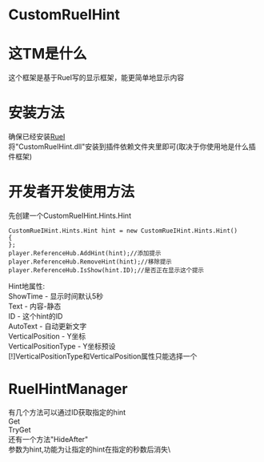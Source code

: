 # CustomRueIHint
# 这TM是什么
这个框架是基于RueI写的显示框架，能更简单地显示内容
# 安装方法
确保已经安装[RueI](https://github.com/pawslee/RueI)\
将"CustomRueIHint.dll"安装到插件依赖文件夹里即可(取决于你使用地是什么插件框架)
# 开发者开发使用方法
先创建一个CustomRueIHint.Hints.Hint
```
CustomRueIHint.Hints.Hint hint = new CustomRueIHint.Hints.Hint()
{
};
player.ReferenceHub.AddHint(hint);//添加提示
player.ReferenceHub.RemoveHint(hint);//移除提示
player.ReferenceHub.IsShow(hint.ID);//是否正在显示这个提示
```
Hint地属性:\
ShowTime - 显示时间默认5秒\
Text - 内容-静态\
ID - 这个hint的ID\
AutoText - 自动更新文字\
VerticalPosition - Y坐标\
VerticalPositionType - Y坐标预设\
[!]VerticalPositionType和VerticalPosition属性只能选择一个
# RueIHintManager
有几个方法可以通过ID获取指定的hint\
Get\
TryGet\
还有一个方法"HideAfter"\
参数为hint,功能为让指定的hint在指定的秒数后消失\
